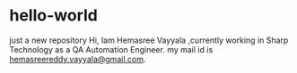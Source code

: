 # hello-world
just a new repository
Hi,
Iam Hemasree Vayyala ,currently working in Sharp Technology as a QA Automation Engineer.
my mail id is hemasreereddy.vayyala@gmail.com.
